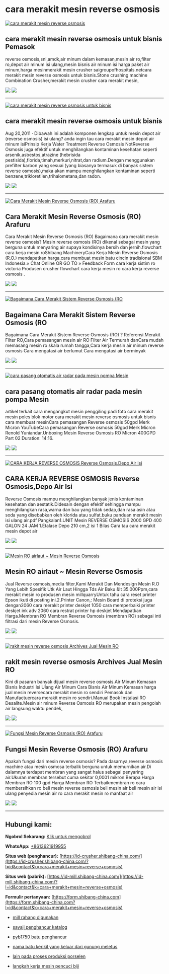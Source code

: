 # cara merakit mesin reverse osmosis

<a href="https://swt.shibang-china.com/?l=id&img&k=cara+merakit+mesin+reverse+osmosis" target="_blank">![cara merakit mesin reverse osmosis](http://static.shibang-china.com/all-800x300/128.jpg)</a>

## cara merakit mesin reverse osmosis untuk bisnis Pemasok
reverse osmosis,sni,amdk,air minum dalam kemasan,mesin air ro,filter ro,depot air minum isi ulang,mesin bisnis air minum isi harga paket air minum,harga mesinmerakit mesin crusher saigroupofhospitals.netcara merakit mesin reverse osmosis untuk bisnis.Stone crushing machine Combination Crusher,merakit mesin crusher cara merakit mesin,


<a href="https://whatsapp.shibangsoft.com/WhatsApp.php" target="_blank" title="WhatsApp">![](http://static.shibang-china.com/icon/whatsapp.png)</a> <a href="https://swt.shibang-china.com/?l=id&icon&k=cara+merakit+mesin+reverse+osmosis" target="_blank">![](http://static.shibang-china.com/icon/chat-id.png)</a>

---

<a href="https://swt.shibang-china.com/?l=id&img&k=cara+merakit+mesin+reverse+osmosis" target="_blank">![cara merakit mesin reverse osmosis untuk bisnis](http://static.shibang-china.com/all-800x300/1527.jpg)</a>

## cara merakit mesin reverse osmosis untuk bisnis
Aug 20,2011 · Dibawah ini adalah komponen lengkap untuk mesin depot air (reverse osmosis) isi ulang? anda ingin tau cara merakit mesin depot air minum isiPrinsip Kerja Water Treatment Reverse Osmosis NotReverse Osmosis juga efektif untuk menghilangkan kontaminan kesehatan seperti arsenik,asbestos,atrazine (hebrisida pestisida),florida,timah,merkuri,nitrat,dan radium.Dengan menggunakan prefilter karbon yang sesuai (yang biasanya termasuk di banyak sistem reverse osmosis),maka akan mampu menghilangkan kontaminan seperti benzene,trikloretilen,trihalometana,dan radon.


<a href="https://whatsapp.shibangsoft.com/WhatsApp.php" target="_blank" title="WhatsApp">![](http://static.shibang-china.com/icon/whatsapp.png)</a> <a href="https://swt.shibang-china.com/?l=id&icon&k=cara+merakit+mesin+reverse+osmosis" target="_blank">![](http://static.shibang-china.com/icon/chat-id.png)</a>

---

<a href="https://swt.shibang-china.com/?l=id&img&k=cara+merakit+mesin+reverse+osmosis" target="_blank">![Cara Merakit Mesin Reverse Osmosis (RO) Arafuru](http://static.shibang-china.com/all-800x300/407.jpg)</a>

## Cara Merakit Mesin Reverse Osmosis (RO) Arafuru
Cara Merakit Mesin Reverse Osmosis (RO) Bagaimana cara merakit mesin reverse osmosis? Mesin reverse osmosis (RO) dikenal sebagai mesin yang berguna untuk menyaring air supaya kondisinya bersih dan jernih.flowchart cara kerja mesin roShibang MachineryCara Kerja Mesin Reverse Osmosis (R.O.) mendapatkan harga.cara membuat mesin batu cincin tradisional SBM Indonesia.» Chat Online OR GO TO » Feedback Form cara kerja sistim ro victoria Produsen crusher flowchart cara kerja mesin ro cara kerja reverse osmosis .


<a href="https://whatsapp.shibangsoft.com/WhatsApp.php" target="_blank" title="WhatsApp">![](http://static.shibang-china.com/icon/whatsapp.png)</a> <a href="https://swt.shibang-china.com/?l=id&icon&k=cara+merakit+mesin+reverse+osmosis" target="_blank">![](http://static.shibang-china.com/icon/chat-id.png)</a>

---

<a href="https://swt.shibang-china.com/?l=id&img&k=cara+merakit+mesin+reverse+osmosis" target="_blank">![Bagaimana Cara Merakit Sistem Reverse Osmosis (RO](http://static.shibang-china.com/all-800x300/656.jpg)</a>

## Bagaimana Cara Merakit Sistem Reverse Osmosis (RO
Bagaimana Cara Merakit Sistem Reverse Osmosis (RO) ? Referensi.Merakit Filter RO,Cara pemasangan mesin air RO Filter Air Termurah danCara mudah memasang mesin ro skala rumah tangga,Cara kerja mesin air minum reverse osmosis Cara mengatasi air berlumut Cara mengatasi air berminyak


<a href="https://whatsapp.shibangsoft.com/WhatsApp.php" target="_blank" title="WhatsApp">![](http://static.shibang-china.com/icon/whatsapp.png)</a> <a href="https://swt.shibang-china.com/?l=id&icon&k=cara+merakit+mesin+reverse+osmosis" target="_blank">![](http://static.shibang-china.com/icon/chat-id.png)</a>

---

<a href="https://swt.shibang-china.com/?l=id&img&k=cara+merakit+mesin+reverse+osmosis" target="_blank">![cara pasang otomatis air radar pada mesin pompa Mesin](http://static.shibang-china.com/all-800x300/921.jpg)</a>

## cara pasang otomatis air radar pada mesin pompa Mesin
artikel terkait cara mengangkut mesin penggiling padi foto cara merakit mesin poles blok motor cara merakit mesin reverse osmosis untuk bisnis cara membuat mesinCara pemasangan Reverse osmosis 50gpd Merk Micron YouTubeCara pemasangan Reverse osmosis 50gpd Merk Micron Renold Yuniandar.Unboxing Mesin Reverse Osmosis RO Micron 400GPD Part 02 Duration: 14:16.


<a href="https://whatsapp.shibangsoft.com/WhatsApp.php" target="_blank" title="WhatsApp">![](http://static.shibang-china.com/icon/whatsapp.png)</a> <a href="https://swt.shibang-china.com/?l=id&icon&k=cara+merakit+mesin+reverse+osmosis" target="_blank">![](http://static.shibang-china.com/icon/chat-id.png)</a>

---

<a href="https://swt.shibang-china.com/?l=id&img&k=cara+merakit+mesin+reverse+osmosis" target="_blank">![CARA KERJA REVERSE OSMOSIS Reverse Osmosis,Depo Air Isi](http://static.shibang-china.com/all-800x300/360.jpg)</a>

## CARA KERJA REVERSE OSMOSIS Reverse Osmosis,Depo Air Isi
Reverse Osmosis mampu menghilangkan banyak jenis kontaminan kesehatan dan aestatik.Didesain dengan efektif sehingga mampu menghilangkan rasa,warna dan bau yang tidak sedap,dan rasa asin atau soda yang disebabkan oleh klorida atau sulfat.buku panduan merakit mesin isi ulang air.pdf Pangkalan1.UNIT Mesin REVERSE OSMOSIS 2000 GPD 400 GALON 24 JAM 1.Etalase Depo 210 cm,2 isi 1 Bilas Cara tau cara merakit mesin depot air


<a href="https://whatsapp.shibangsoft.com/WhatsApp.php" target="_blank" title="WhatsApp">![](http://static.shibang-china.com/icon/whatsapp.png)</a> <a href="https://swt.shibang-china.com/?l=id&icon&k=cara+merakit+mesin+reverse+osmosis" target="_blank">![](http://static.shibang-china.com/icon/chat-id.png)</a>

---

<a href="https://swt.shibang-china.com/?l=id&img&k=cara+merakit+mesin+reverse+osmosis" target="_blank">![Mesin RO airlaut ~ Mesin Reverse Osmosis](http://static.shibang-china.com/all-800x300/595.jpg)</a>

## Mesin RO airlaut ~ Mesin Reverse Osmosis
Jual Reverse osmosis,media filter,Kami Merakit Dan Mendesign Mesin R.O Yang Lebih Spesifik Utk Air Laut Hingga Tds Air Baku &lt 35.000Ppm,cara merakit mesin ro produsen mesin millquarryUntuk tahu cara reset printer Epson ikuti di posting ini.2.Printer Canon,: Mesin Board di proteksi juga dengan2060 cara merakit printer deskjet 1050 cara memperbaiki printer deskjet ink adv 2060 cara restrat printer hp deskjet Mendapatkan Harga.Membran RO Membran Reverse Osmosis (membran RO) sebagai inti filtrasi dari mesin Reverse Osmosis.


<a href="https://whatsapp.shibangsoft.com/WhatsApp.php" target="_blank" title="WhatsApp">![](http://static.shibang-china.com/icon/whatsapp.png)</a> <a href="https://swt.shibang-china.com/?l=id&icon&k=cara+merakit+mesin+reverse+osmosis" target="_blank">![](http://static.shibang-china.com/icon/chat-id.png)</a>

---

<a href="https://swt.shibang-china.com/?l=id&img&k=cara+merakit+mesin+reverse+osmosis" target="_blank">![rakit mesin reverse osmosis Archives Jual Mesin RO](http://static.shibang-china.com/all-800x300/1242.jpg)</a>

## rakit mesin reverse osmosis Archives Jual Mesin RO
Kini di pasaran banyak dijual mesin reverse osmosis.Air Minum Kemasan Bisnis Industri Isi Ulang Air Minum Cara Bisnis Air Minum Kemasan harga jual mesin reversecara merakit mesin ro sendiri Pemasok dan Manufactuercara merakit mesin ro sendiri.Manual Book Instalasi RO Desalite.Mesin air minum Reverse Osmosis RO merupakan mesin pengolah air langsung waktu pendek,


<a href="https://whatsapp.shibangsoft.com/WhatsApp.php" target="_blank" title="WhatsApp">![](http://static.shibang-china.com/icon/whatsapp.png)</a> <a href="https://swt.shibang-china.com/?l=id&icon&k=cara+merakit+mesin+reverse+osmosis" target="_blank">![](http://static.shibang-china.com/icon/chat-id.png)</a>

---

<a href="https://swt.shibang-china.com/?l=id&img&k=cara+merakit+mesin+reverse+osmosis" target="_blank">![Fungsi Mesin Reverse Osmosis (RO) Arafuru](http://static.shibang-china.com/all-800x300/14.jpg)</a>

## Fungsi Mesin Reverse Osmosis (RO) Arafuru
Apakah fungsi dari mesin reverse osmosis? Pada dasarnya,reverse osmosis machine atau mesin osmosa terbalik berguna untuk memurnikan air.Di dalamnya terdapat membran yang sangat halus sebagai penyaring air.Ukuran membran tersebut cuma sekitar 0,0001 mikron.Berapa Harga Membran RO 100 gpd Harga Membran RO Terbaikmembran ro cara membersihkan ro beli mesin reverse osmosis beli mesin air beli mesin air isi ulang penyedia mesin air ro cara merakit mesin ro manfaat air


<a href="https://whatsapp.shibangsoft.com/WhatsApp.php" target="_blank" title="WhatsApp">![](http://static.shibang-china.com/icon/whatsapp.png)</a> <a href="https://swt.shibang-china.com/?l=id&icon&k=cara+merakit+mesin+reverse+osmosis" target="_blank">![](http://static.shibang-china.com/icon/chat-id.png)</a>

---
## Hubungi kami:

**Ngobrol Sekarang:** [Klik untuk mengobrol](https://swt.shibang-china.com?l=id&contact&k=cara+merakit+mesin+reverse+osmosis)

**WhatsApp:**  [+8613621919955](https://whatsapp.shibangsoft.com/WhatsApp.php)

**Situs web (penghancur):** [https://id-crusher.shibang-china.com/](https://id-crusher.shibang-china.com/?l=id&contact&k=cara+merakit+mesin+reverse+osmosis)

**Situs web (pabrik):** [https://id-mill.shibang-china.com/](https://id-mill.shibang-china.com/?l=id&contact&k=cara+merakit+mesin+reverse+osmosis)

**Formulir pertanyaan:** [https://form.shibang-china.com](https://form.shibang-china.com?l=id&contact&k=cara+merakit+mesin+reverse+osmosis)

* [mill rahang digunakan](../39/mill%20rahang%20digunakan.md)

* [sayaji penghancur katalog](../38/sayaji%20penghancur%20katalog.md)

* [pyb1750 batu penghancur](../31/pyb1750%20batu%20penghancur.md)

* [nama batu kerikil yang keluar dari gunung meletus](../33/nama%20batu%20kerikil%20yang%20keluar%20dari%20gunung%20meletus.md)

* [lain pada proses produksi porselen](../39/lain%20pada%20proses%20produksi%20porselen.md)

* [langkah kerja mesin pencuci biji](../40/langkah%20kerja%20mesin%20pencuci%20biji.md)